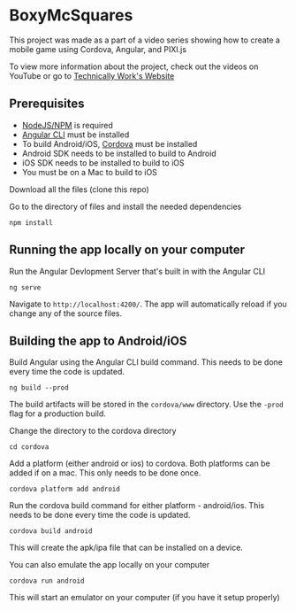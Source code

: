 
# BoxyMcSquares

This project was made as a part of a video series showing how to create a mobile game using Cordova, Angular, and PIXI.js

To view more information about the project, check out the videos on YouTube or go to [Technically Work's Website](https://technicallywork.com)

## Prerequisites

* [NodeJS/NPM](https://nodejs.org/en/) is required
* [Angular CLI](https://cli.angular.io/) must be installed
* To build Android/iOS, [Cordova](https://cordova.apache.org/) must be installed
* Android SDK needs to be installed to build to Android
* iOS SDK needs to be installed to build to iOS
* You must be on a Mac to build to iOS

Download all the files (clone this repo)

Go to the directory of files and install the needed dependencies

```
npm install
```


## Running the app locally on your computer

Run the Angular Devlopment Server that's built in with the Angular CLI

```
ng serve
```

Navigate to `http://localhost:4200/`. The app will automatically reload if you change any of the source files.


## Building the app to Android/iOS

Build Angular using the Angular CLI build command. This needs to be done every time the code is updated.

```
ng build --prod
```

The build artifacts will be stored in the `cordova/www` directory. Use the `-prod` flag for a production build.

Change the directory to the cordova directory

```
cd cordova
```

Add a platform (either android or ios) to cordova. Both platforms can be added if on a mac.
This only needs to be done once. 

```
cordova platform add android
```

Run the cordova build command for either platform - android/ios. This needs to be done every time the code is updated.

```
cordova build android
```

This will create the apk/ipa file that can be installed on a device.

You can also emulate the app locally on your computer

```
cordova run android
```

This will start an emulator on your computer (if you have it setup properly)

